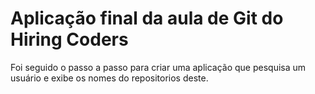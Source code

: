 # Aplicação final da aula de Git do Hiring Coders

Foi seguido o passo a passo para criar uma aplicação que pesquisa um usuário e exibe os nomes do repositorios deste.
